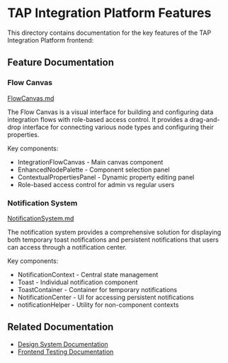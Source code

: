 # TAP Integration Platform Features

This directory contains documentation for the key features of the TAP Integration Platform frontend:

## Feature Documentation

### Flow Canvas
[FlowCanvas.md](./FlowCanvas.md)

The Flow Canvas is a visual interface for building and configuring data integration flows with role-based access control. It provides a drag-and-drop interface for connecting various node types and configuring their properties.

Key components:
- IntegrationFlowCanvas - Main canvas component
- EnhancedNodePalette - Component selection panel
- ContextualPropertiesPanel - Dynamic property editing panel
- Role-based access control for admin vs regular users

### Notification System
[NotificationSystem.md](./NotificationSystem.md)

The notification system provides a comprehensive solution for displaying both temporary toast notifications and persistent notifications that users can access through a notification center.

Key components:
- NotificationContext - Central state management
- Toast - Individual notification component
- ToastContainer - Container for temporary notifications
- NotificationCenter - UI for accessing persistent notifications
- notificationHelper - Utility for non-component contexts

## Related Documentation

- [Design System Documentation](../../design-system/README.md)
- [Frontend Testing Documentation](../testing/README.md)